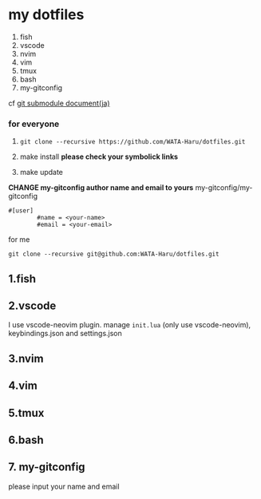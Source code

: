 # my dotfiles
1. fish
2. vscode
3. nvim
4. vim
5. tmux
6. bash
7. my-gitconfig


cf
[git submodule document(ja)](https://git-scm.com/book/ja/v2/Git-%E3%81%AE%E3%81%95%E3%81%BE%E3%81%96%E3%81%BE%E3%81%AA%E3%83%84%E3%83%BC%E3%83%AB-%E3%82%B5%E3%83%96%E3%83%A2%E3%82%B8%E3%83%A5%E3%83%BC%E3%83%AB)

### for everyone

1. ```git clone --recursive https://github.com/WATA-Haru/dotfiles.git```
2. make install
**please check your symbolick links**

3. make update

**CHANGE my-gitconfig author name and email to yours**
my-gitconfig/my-gitconfig
```
#[user]
        #name = <your-name>
        #email = <your-email>
```

for me
```
git clone --recursive git@github.com:WATA-Haru/dotfiles.git

```

## 1.fish


## 2.vscode

I use vscode-neovim plugin.
manage ```init.lua``` (only use vscode-neovim), keybindings.json and settings.json

## 3.nvim


## 4.vim


## 5.tmux


## 6.bash


## 7. my-gitconfig

please input your name and email


